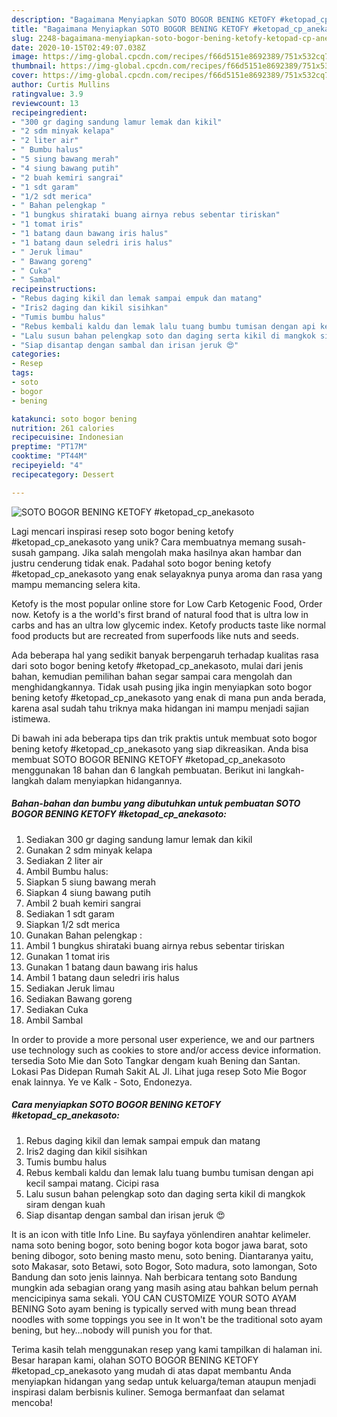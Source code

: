```yaml
---
description: "Bagaimana Menyiapkan SOTO BOGOR BENING KETOFY #ketopad_cp_anekasoto, Enak Banget"
title: "Bagaimana Menyiapkan SOTO BOGOR BENING KETOFY #ketopad_cp_anekasoto, Enak Banget"
slug: 2248-bagaimana-menyiapkan-soto-bogor-bening-ketofy-ketopad-cp-anekasoto-enak-banget
date: 2020-10-15T02:49:07.038Z
image: https://img-global.cpcdn.com/recipes/f66d5151e8692389/751x532cq70/soto-bogor-bening-ketofy-ketopad_cp_anekasoto-foto-resep-utama.jpg
thumbnail: https://img-global.cpcdn.com/recipes/f66d5151e8692389/751x532cq70/soto-bogor-bening-ketofy-ketopad_cp_anekasoto-foto-resep-utama.jpg
cover: https://img-global.cpcdn.com/recipes/f66d5151e8692389/751x532cq70/soto-bogor-bening-ketofy-ketopad_cp_anekasoto-foto-resep-utama.jpg
author: Curtis Mullins
ratingvalue: 3.9
reviewcount: 13
recipeingredient:
- "300 gr daging sandung lamur lemak dan kikil"
- "2 sdm minyak kelapa"
- "2 liter air"
- " Bumbu halus"
- "5 siung bawang merah"
- "4 siung bawang putih"
- "2 buah kemiri sangrai"
- "1 sdt garam"
- "1/2 sdt merica"
- " Bahan pelengkap "
- "1 bungkus shirataki buang airnya rebus sebentar tiriskan"
- "1 tomat iris"
- "1 batang daun bawang iris halus"
- "1 batang daun seledri iris halus"
- " Jeruk limau"
- " Bawang goreng"
- " Cuka"
- " Sambal"
recipeinstructions:
- "Rebus daging kikil dan lemak sampai empuk dan matang"
- "Iris2 daging dan kikil sisihkan"
- "Tumis bumbu halus"
- "Rebus kembali kaldu dan lemak lalu tuang bumbu tumisan dengan api kecil sampai matang. Cicipi rasa"
- "Lalu susun bahan pelengkap soto dan daging serta kikil di mangkok siram dengan kuah"
- "Siap disantap dengan sambal dan irisan jeruk 😍"
categories:
- Resep
tags:
- soto
- bogor
- bening

katakunci: soto bogor bening 
nutrition: 261 calories
recipecuisine: Indonesian
preptime: "PT17M"
cooktime: "PT44M"
recipeyield: "4"
recipecategory: Dessert

---
```



![SOTO BOGOR BENING KETOFY #ketopad_cp_anekasoto](https://img-global.cpcdn.com/recipes/f66d5151e8692389/751x532cq70/soto-bogor-bening-ketofy-ketopad_cp_anekasoto-foto-resep-utama.jpg)

Lagi mencari inspirasi resep soto bogor bening ketofy #ketopad_cp_anekasoto yang unik? Cara membuatnya memang susah-susah gampang. Jika salah mengolah maka hasilnya akan hambar dan justru cenderung tidak enak. Padahal soto bogor bening ketofy #ketopad_cp_anekasoto yang enak selayaknya punya aroma dan rasa yang mampu memancing selera kita.

Ketofy is the most popular online store for Low Carb Ketogenic Food, Order now. Ketofy is a the world&#39;s first brand of natural food that is ultra low in carbs and has an ultra low glycemic index. Ketofy products taste like normal food products but are recreated from superfoods like nuts and seeds.

Ada beberapa hal yang sedikit banyak berpengaruh terhadap kualitas rasa dari soto bogor bening ketofy #ketopad_cp_anekasoto, mulai dari jenis bahan, kemudian pemilihan bahan segar sampai cara mengolah dan menghidangkannya. Tidak usah pusing jika ingin menyiapkan soto bogor bening ketofy #ketopad_cp_anekasoto yang enak di mana pun anda berada, karena asal sudah tahu triknya maka hidangan ini mampu menjadi sajian istimewa.


Di bawah ini ada beberapa tips dan trik praktis untuk membuat soto bogor bening ketofy #ketopad_cp_anekasoto yang siap dikreasikan. Anda bisa membuat SOTO BOGOR BENING KETOFY #ketopad_cp_anekasoto menggunakan 18 bahan dan 6 langkah pembuatan. Berikut ini langkah-langkah dalam menyiapkan hidangannya.

<!--inarticleads1-->

##### Bahan-bahan dan bumbu yang dibutuhkan untuk pembuatan SOTO BOGOR BENING KETOFY #ketopad_cp_anekasoto:

1. Sediakan 300 gr daging sandung lamur lemak dan kikil
1. Gunakan 2 sdm minyak kelapa
1. Sediakan 2 liter air
1. Ambil  Bumbu halus:
1. Siapkan 5 siung bawang merah
1. Siapkan 4 siung bawang putih
1. Ambil 2 buah kemiri sangrai
1. Sediakan 1 sdt garam
1. Siapkan 1/2 sdt merica
1. Gunakan  Bahan pelengkap :
1. Ambil 1 bungkus shirataki buang airnya rebus sebentar tiriskan
1. Gunakan 1 tomat iris
1. Gunakan 1 batang daun bawang iris halus
1. Ambil 1 batang daun seledri iris halus
1. Sediakan  Jeruk limau
1. Sediakan  Bawang goreng
1. Sediakan  Cuka
1. Ambil  Sambal


In order to provide a more personal user experience, we and our partners use technology such as cookies to store and/or access device information. tersedia Soto Mie dan Soto Tangkar dengam kuah Bening dan Santan. Lokasi Pas Didepan Rumah Sakit AL Jl. Lihat juga resep Soto Mie Bogor enak lainnya. Ye ve Kalk - Soto, Endonezya. 

<!--inarticleads2-->

##### Cara menyiapkan SOTO BOGOR BENING KETOFY #ketopad_cp_anekasoto:

1. Rebus daging kikil dan lemak sampai empuk dan matang
1. Iris2 daging dan kikil sisihkan
1. Tumis bumbu halus
1. Rebus kembali kaldu dan lemak lalu tuang bumbu tumisan dengan api kecil sampai matang. Cicipi rasa
1. Lalu susun bahan pelengkap soto dan daging serta kikil di mangkok siram dengan kuah
1. Siap disantap dengan sambal dan irisan jeruk 😍


It is an icon with title Info Line. Bu sayfaya yönlendiren anahtar kelimeler. nama soto bening bogor, soto bening bogor kota bogor jawa barat, soto bening dibogor, soto bening masto menu, soto bening. Diantaranya yaitu, soto Makasar, soto Betawi, soto Bogor, Soto madura, soto lamongan, Soto Bandung dan soto jenis lainnya. Nah berbicara tentang soto Bandung mungkin ada sebagian orang yang masih asing atau bahkan belum pernah mencicipinya sama sekali. YOU CAN CUSTOMIZE YOUR SOTO AYAM BENING Soto ayam bening is typically served with mung bean thread noodles with some toppings you see in It won&#39;t be the traditional soto ayam bening, but hey…nobody will punish you for that. 

Terima kasih telah menggunakan resep yang kami tampilkan di halaman ini. Besar harapan kami, olahan SOTO BOGOR BENING KETOFY #ketopad_cp_anekasoto yang mudah di atas dapat membantu Anda menyiapkan hidangan yang sedap untuk keluarga/teman ataupun menjadi inspirasi dalam berbisnis kuliner. Semoga bermanfaat dan selamat mencoba!
